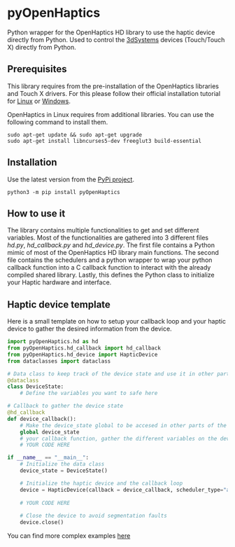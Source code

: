 # pyOpenHaptics

Python wrapper for the OpenHaptics HD library to use the haptic device directly from Python. Used to control the [3dSystems](https://www.3dsystems.com/) devices (Touch/Touch X) directly from Python.

## Prerequisites

This library requires from the pre-installation of the OpenHaptics libraries and Touch X drivers. For this please follow their official installation tutorial for [Linux](https://support.3dsystems.com/s/article/OpenHaptics-for-Linux-Developer-Edition-v34?language=en_US) or [Windows](https://support.3dsystems.com/s/article/OpenHaptics-for-Windows-Developer-Edition-v35?language=en_US).

OpenHaptics in Linux requires from additional libraries. You can use the following command to install them.

```shell
sudo apt-get update && sudo apt-get upgrade
sudo apt-get install libncurses5-dev freeglut3 build-essential
```

## Installation

Use the latest version from the [PyPi project](https://pypi.org/project/pyOpenHaptics/).

```shell
python3 -m pip install pyOpenHaptics
```

## How to use it

The library contains multiple functionalities to get and set different variables. Most of the functionalities are gathered into 3 different files *hd.py*, *hd_callback.py* and *hd_device.py*.
The first file contains a Python mimic of most of the OpenHaptics HD library main functions. The second file contains the schedulers and a python wrapper to wrap your python callback function into a C callback function to interact with the already compiled shared library. Lastly, this defines the Python class to initialize your Haptic hardware and interface.

## Haptic device template

Here is a small template on how to setup your callback loop and your haptic device to gather the desired information from the device. 

```python
import pyOpenHaptics.hd as hd
from pyOpenHaptics.hd_callback import hd_callback
from pyOpenHaptics.hd_device import HapticDevice
from dataclasses import dataclass

# Data class to keep track of the device state and use it in other parts of the code
@dataclass
class DeviceState:
    # Define the variables you want to safe here

# Callback to gather the device state
@hd_callback
def device_callback():
    # Make the device_state global to be accesed in other parts of the code
    global device_state
    # your callback function, gather the different variables on the device
    # YOUR CODE HERE

if __name__ == "__main__":
    # Initialize the data class
    device_state = DeviceState()

    # Initialize the haptic device and the callback loop
    device = HapticDevice(callback = device_callback, scheduler_type="async")
    
    # YOUR CODE HERE
    
    # Close the device to avoid segmentation faults
    device.close()
```

You can find more complex examples [here](examples)